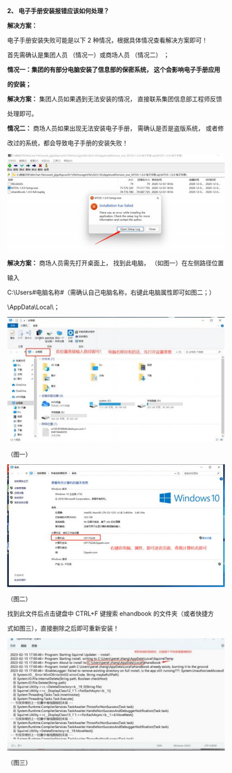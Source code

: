 **2、 电子手册安装报错应该如何处理？**

**解决方案：**

电子手册安装失败可能是以下 2 种情况，根据具体情况查看解决方案即可！

首先需确认是集团人员 （情况一）或商场人员 （情况二） ；


**情况一：**集团的**有部分电脑安装了信息部的保密系统， 这个会影响电子手册应用**

**的安装；**

**解决方案：** 集团人员如果遇到无法安装的情况， 直接联系集团信息部工程师反馈

处理即可。



**情况二：** 商场人员如果出现无法安装电子手册，  需确认是否是盗版系统，  或者修

改过的系统，都会导致电子手册的安装失败！

![](Aspose.Words.51cbce60-74ab-4a8d-8bd7-cfb631ed1c7a.003.jpeg)



**解决方案：**  商场人员需先打开桌面上，  找到此电脑，   （如图一）在左侧路径位置

输入

C:\Users\#电脑名称#（需确认自己电脑名称，右键此电脑属性即可如图二；）

\AppData\Local\；


![](Aspose.Words.51cbce60-74ab-4a8d-8bd7-cfb631ed1c7a.004.jpeg)

（图一）

![](Aspose.Words.51cbce60-74ab-4a8d-8bd7-cfb631ed1c7a.005.jpeg)

（图二）



找到此文件后点击键盘中 CTRL+F 键搜索 ehandbook 的文件夹（或者快捷方

式如图三），直接删除之后即可重新安装！


![](Aspose.Words.51cbce60-74ab-4a8d-8bd7-cfb631ed1c7a.006.jpeg)

（图三）

